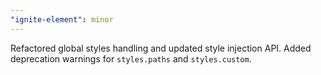 ```yaml
---
"ignite-element": minor
---
```


Refactored global styles handling and updated style injection API. Added deprecation warnings for `styles.paths` and `styles.custom`.
